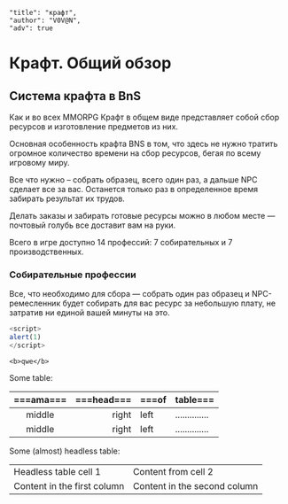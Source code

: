 ```config
"title": "крафт",
"author": "V0V@N",
"adv": true
```

# Крафт. Общий обзор

## Система крафта в BnS

Как и во всех MMORPG Крафт в общем виде представляет собой сбор ресурсов и изготовление предметов из них.

Основная особенность крафта BNS в том, что здесь не нужно тратить огромное количество времени на сбор ресурсов, бегая по всему игровому миру.

Все что нужно – собрать образец, всего один раз, а дальше NPC сделает все за вас. Останется только раз в определенное время забирать результат их трудов.

Делать заказы и забирать готовые ресурсы можно в любом месте — почтовый голубь все доставит вам на руки.

Всего в игре доступно 14 профессий: 7 собирательных и 7 производственных.

### Собирательные профессии

Все, что необходимо для сбора — собрать один раз образец и NPC-ремесленник будет собирать для вас ресурс за небольшую плату, не затратив ни единой вашей минуты на это.

```js
<script>
alert(1)
</script>
```

```raw-html
<b>qwe</b>
```

Some table:

| ===ama=== | ===head=== |           ===of | table===       |
|:---------:|-----------:|-----------------|----------------|
|   middle  |      right | left            | .............. |
|   middle  |      right | left            | .............. |


Some (almost) headless table:

| | |
|--------------------------- | -------------|
|Headless table cell 1       | Content from cell 2|
|Content in the first column | Content in the second column|
